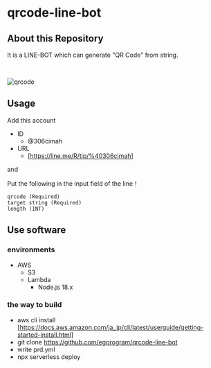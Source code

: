 # qrcode-line-bot

## About this Repository

It is a LINE-BOT which can generate "QR Code" from string.

<br>

![qrcode](https://user-images.githubusercontent.com/78995078/211179579-1fea81b6-b2bb-44ab-a3b9-e603ca54c3d2.gif)

## Usage

Add this account
 - ID
   - @306cimah
 - URL
   - [https://line.me/R/tip/%40306cimah]

and

Put the following in the input field of the line！

```
qrcode (Required)
target string (Required)
length (INT) 
```

## Use software

### environments

- AWS
  - S3
  - Lambda
    - Node.js 18.x
    
### the way to build

- aws cli install [https://docs.aws.amazon.com/ja_jp/cli/latest/userguide/getting-started-install.html]
- git clone https://github.com/egprogram/qrcode-line-bot
- write prd.yml
- npx serverless deploy


